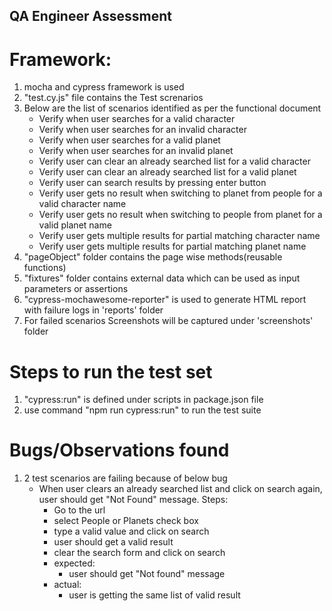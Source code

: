 ## QA Engineer Assessment

# Framework:

1. mocha and cypress framework is used
2. "test.cy.js" file contains the Test screnarios
3. Below are the list of scenarios identified as per the functional document
    * Verify when user searches for a valid character
    * Verify when user searches for an invalid character
    * Verify when user searches for a valid planet
    * Verify when user searches for an invalid planet
    * Verify user can clear an already searched list for a valid character
    * Verify user can clear an already searched list for a valid planet
    * Verify user can search results by pressing enter button
    * Verify user gets no result when switching to planet from people for a valid character name
    * Verify user gets no result when switching to people from planet for a valid planet name
    * Verify user gets multiple results for partial matching character name
    * Verify user gets multiple results for partial matching planet name
4. "pageObject" folder contains the page wise methods(reusable functions)
5. "fixtures" folder contains external data which can be used as input parameters or assertions
6. "cypress-mochawesome-reporter" is used to generate HTML report with failure logs in 'reports' folder
7. For failed scenarios Screenshots will be captured under 'screenshots' folder

# Steps to run the test set

1. "cypress:run" is defined under scripts in package.json file
2. use command "npm run cypress:run" to run the test suite

# Bugs/Observations found

1. 2 test scenarios are failing because of below bug
   * When user clears an already searched list and click on search again, user should get "Not Found" message.
    Steps:
        * Go to the url
        * select People or Planets check box 
        * type a valid value and click on search
        * user should get a valid result
        * clear the search form and click on search
        * expected:
            * user should get "Not found" message
        * actual:
            * user is getting the same list of valid result
